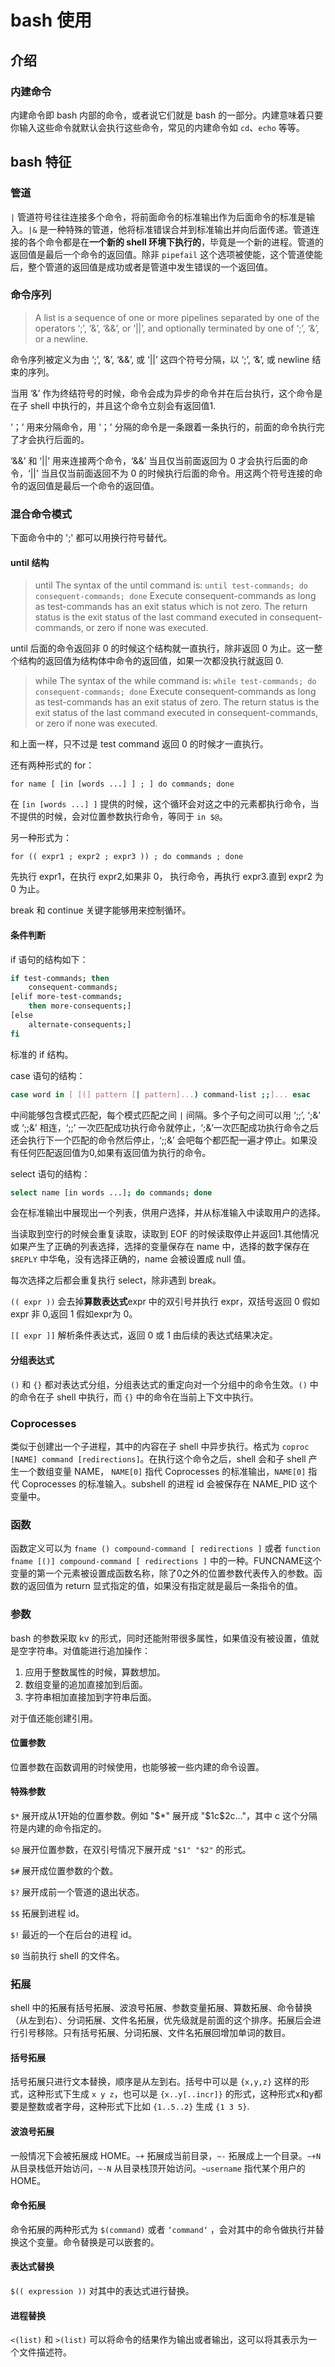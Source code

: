 # bash 使用

## 介绍

### 内建命令

内建命令即 bash 内部的命令，或者说它们就是 bash 的一部分。内建意味着只要你输入这些命令就默认会执行这些命令，常见的内建命令如 `cd`、`echo` 等等。

## bash 特征

### 管道

`|` 管道符号往往连接多个命令，将前面命令的标准输出作为后面命令的标准是输入。`|&` 是一种特殊的管道，他将标准错误合并到标准输出并向后面传递。管道连接的各个命令都是在**一个新的 shell 环境下执行的**，毕竟是一个新的进程。管道的返回值是最后一个命令的返回值。除非 `pipefail` 这个选项被使能，这个管道使能后，整个管道的返回值是成功或者是管道中发生错误的一个返回值。

### 命令序列

> A list is a sequence of one or more pipelines separated by one of the operators ‘;’, ‘&’, ‘&&’, or ‘||’, and optionally terminated by one of ‘;’, ‘&’, or a newline.

命令序列被定义为由 ‘;’, ‘&’, ‘&&’, 或 ‘||’ 这四个符号分隔，以 ‘;’, ‘&’, 或 newline 结束的序列。

当用 ‘&’ 作为终结符号的时候，命令会成为异步的命令并在后台执行，这个命令是在子 shell 中执行的，并且这个命令立刻会有返回值1.

‘；’ 用来分隔命令，用 ‘；’ 分隔的命令是一条跟着一条执行的，前面的命令执行完了才会执行后面的。

‘&&’ 和 ‘||’ 用来连接两个命令，‘&&’ 当且仅当前面返回为 0 才会执行后面的命令，‘||’ 当且仅当前面返回不为 0 的时候执行后面的命令。用这两个符号连接的命令的返回值是最后一个命令的返回值。

### 混合命令模式

下面命令中的 ';' 都可以用换行符号替代。

#### until 结构

> until
> The syntax of the until command is: `until test-commands; do consequent-commands; done`
> Execute consequent-commands as long as test-commands has an exit status which is not zero. The return status is the exit status of the last command executed in consequent-commands, or zero if none was executed.

until 后面的命令返回非 0 的时候这个结构就一直执行，除非返回 0 为止。这一整个结构的返回值为结构体中命令的返回值，如果一次都没执行就返回 0.

> while 
> The syntax of the while command is: `while test-commands; do consequent-commands; done` 
> Execute consequent-commands as long as test-commands has an exit status of zero. The return status is the exit status of the last command executed in consequent-commands, or zero if none was executed.

和上面一样，只不过是 test command 返回 0 的时候才一直执行。

还有两种形式的 for：

`for name [ [in [words ...] ] ; ] do commands; done`

在 `[in [words ...] ]` 提供的时候，这个循环会对这之中的元素都执行命令，当不提供的时候，会对位置参数执行命令，等同于 `in $@`。

另一种形式为：

`for (( expr1 ; expr2 ; expr3 )) ; do commands ; done`

先执行 expr1，在执行 expr2,如果非 0， 执行命令，再执行 expr3.直到 expr2 为 0 为止。

break 和 continue 关键字能够用来控制循环。

#### 条件判断

if 语句的结构如下：

```bash
if test-commands; then 
    consequent-commands; 
[elif more-test-commands; 
    then more-consequents;] 
[else 
    alternate-consequents;] 
fi
```

标准的 if 结构。

case 语句的结构：

```bash
case word in [ [(] pattern [| pattern]...) command-list ;;]... esac
```

中间能够包含模式匹配，每个模式匹配之间 `|` 间隔。多个子句之间可以用 ‘;;’, ‘;&’  或 ‘;;&’ 相连，‘;;’ 一次匹配成功执行命令就停止，‘;&’一次匹配成功执行命令之后还会执行下一个匹配的命令然后停止，‘;;&’ 会吧每个都匹配一遍才停止。如果没有任何匹配返回值为0,如果有返回值为执行的命令。

select 语句的结构：

```bash
select name [in words ...]; do commands; done
```

会在标准输出中展现出一个列表，供用户选择，并从标准输入中读取用户的选择。

当读取到空行的时候会重复读取，读取到 EOF 的时候读取停止并返回1.其他情况如果产生了正确的列表选择，选择的变量保存在 name 中，选择的数字保存在 `$REPLY` 中华龟，没有选择正确的，name 会被设置成 null 值。

每次选择之后都会重复执行 select，除非遇到 break。

`(( expr ))` 会去掉**算数表达式**expr 中的双引号并执行 expr，双括号返回 0 假如 expr 非 0,返回 1 假如expr为 0。

`[[ expr ]]` 解析条件表达式，返回 0 或 1 由后续的表达式结果决定。

#### 分组表达式

`()` 和 `{}` 都对表达式分组，分组表达式的重定向对一个分组中的命令生效。`()` 中的命令在子 shell 中执行，而 `{}` 中的命令在当前上下文中执行。

### Coprocesses

类似于创建出一个子进程，其中的内容在子 shell 中异步执行。格式为 `coproc [NAME] command [redirections]`。在执行这个命令之后，shell 会和子 shell 产生一个数组变量 NAME， `NAME[0]` 指代 Coprocesses 的标准输出，`NAME[0]` 指代 Coprocesses 的标准输入。subshell 的进程 id 会被保存在 NAME_PID 这个变量中。

### 函数

函数定义可以为 `fname () compound-command [ redirections ]` 或者 `function fname [()] compound-command [ redirections ]` 中的一种。FUNCNAME这个变量的第一个元素被设置成函数名称，除了0之外的位置参数代表传入的参数。函数的返回值为 return 显式指定的值，如果没有指定就是最后一条指令的值。

### 参数

bash 的参数采取 kv 的形式，同时还能附带很多属性，如果值没有被设置，值就是空字符串。对值能进行追加操作：

1. 应用于整数属性的时候，算数想加。
2. 数组变量的追加直接加到后面。
3. 字符串相加直接加到字符串后面。

对于值还能创建引用。

#### 位置参数

位置参数在函数调用的时候使用，也能够被一些内建的命令设置。

#### 特殊参数

`$*` 展开成从1开始的位置参数。例如 "$*" 展开成 "$1c$2c..."，其中 c 这个分隔符是内建的命令指定的。

`$@` 展开位置参数，在双引号情况下展开成 `"$1" "$2"` 的形式。

`$#` 展开成位置参数的个数。

`$?` 展开成前一个管道的退出状态。

`$$` 拓展到进程 id。

`$!` 最近的一个在后台的进程 id。

`$0` 当前执行 shell 的文件名。

### 拓展

shell 中的拓展有括号拓展、波浪号拓展、参数变量拓展、算数拓展、命令替换（从左到右）、分词拓展、文件名拓展，优先级就是前面的这个排序。拓展后会进行引号移除。只有括号拓展、分词拓展、文件名拓展回增加单词的数目。

#### 括号拓展

括号拓展只进行文本替换，顺序是从左到右。括号中可以是 `{x,y,z}` 这样的形式，这种形式下生成 `x y z`，也可以是 `{x..y[..incr]}` 的形式，这种形式x和y都要是整数或者字母，这种形式下比如 `{1..5..2}` 生成 `{1 3 5}`.

#### 波浪号拓展

一般情况下会被拓展成 HOME。`~+` 拓展成当前目录，`~-` 拓展成上一个目录。`~+N` 从目录栈低开始访问，`~-N` 从目录栈顶开始访问。`~username` 指代某个用户的 HOME。

#### 命令拓展

命令拓展的两种形式为 `$(command)` 或者 `‘command‘` ，会对其中的命令做执行并替换这个变量。命令替换是可以嵌套的。

#### 表达式替换

`$(( expression ))` 对其中的表达式进行替换。

#### 进程替换

`<(list)` 和 `>(list)` 可以将命令的结果作为输出或者输出，这可以将其表示为一个文件描述符。







